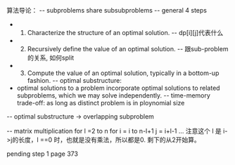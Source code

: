 算法导论： 
-- subproblems share subsubproblems
-- general 4 steps
  - 1. Characterize the structure of an optimal solution.  -- dp[i][j]代表什么 
  - 2. Recursively define the value of an optimal solution. -- 跟sub-problem的关系, 如何split 
  - 3. Compute the value of an optimal solution, typically in a bottom-up fashion.
-- optimal substructure: 
  - optimal solutions to a problem incorporate optimal solutions to related subproblems, which we may solve independently.
-- time-memory trade-off: as long as distinct problem is in ploynomial size 

-- optimal substructure -> overlapping subproblem 

-- matrix multiplication 
   for l =2 to n
    for i = i to n-l+1
      j = i+l-1
     ...
   注意这个 l 是 i->j的长度，l ==0 时，也就是没有乘法，所以都是0. 剩下的从2开始算。 


pending step 1 page 373
